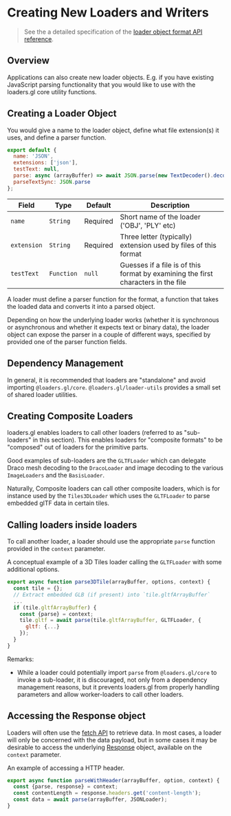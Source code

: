 # Creating New Loaders and Writers

> See the a detailed specification of the [loader object format API reference](docs/specifications/loader-object-format).

## Overview

Applications can also create new loader objects. E.g. if you have existing JavaScript parsing functionality that you would like to use with the loaders.gl core utility functions.

## Creating a Loader Object

You would give a name to the loader object, define what file extension(s) it uses, and define a parser function.

```js
export default {
  name: 'JSON',
  extensions: ['json'],
  testText: null,
  parse: async (arrayBuffer) => await JSON.parse(new TextDecoder().decode(arrayBuffer),
  parseTextSync: JSON.parse
};
```

| Field       | Type       | Default  | Description                                                                       |
| ----------- | ---------- | -------- | --------------------------------------------------------------------------------- |
| `name`      | `String`   | Required | Short name of the loader ('OBJ', 'PLY' etc)                                       |
| `extension` | `String`   | Required | Three letter (typically) extension used by files of this format                   |
| `testText`  | `Function` | `null`   | Guesses if a file is of this format by examining the first characters in the file |

A loader must define a parser function for the format, a function that takes the loaded data and converts it into a parsed object.

Depending on how the underlying loader works (whether it is synchronous or asynchronous and whether it expects text or binary data), the loader object can expose the parser in a couple of different ways, specified by provided one of the parser function fields.

## Dependency Management

In general, it is recommended that loaders are "standalone" and avoid importing `@loaders.gl/core`. `@loaders.gl/loader-utils` provides a small set of shared loader utilities.

## Creating Composite Loaders

loaders.gl enables loaders to call other loaders (referred to as "sub-loaders" in this section). This enables loaders for "composite formats" to be "composed" out of loaders for the primitive parts.

Good examples of sub-loaders are the `GLTFLoader` which can delegate Draco mesh decoding to the `DracoLoader` and image decoding to the various `ImageLoaders` and the `BasisLoader`.

Naturally, Composite loaders can call other composite loaders, which is for instance used by the `Tiles3DLoader` which uses the `GLTFLoader` to parse embedded glTF data in certain tiles.

## Calling loaders inside loaders

To call another loader, a loader should use the appropriate `parse` function provided in the `context` parameter.

A conceptual example of a 3D Tiles loader calling the `GLTFLoader` with some additional options.

```js
export async function parse3DTile(arrayBuffer, options, context) {
  const tile = {};
  // Extract embedded GLB (if present) into `tile.gltfArrayBuffer`
  ...
  if (tile.gltfArrayBuffer) {
    const {parse} = context;
    tile.gltf = await parse(tile.gltfArrayBuffer, GLTFLoader, {
      gltf: {...}
    });
  }
}
```

Remarks:

- While a loader could potentially import `parse` from `@loaders.gl/core` to invoke a sub-loader, it is discouraged, not only from a dependency management reasons, but it prevents loaders.gl from properly handling parameters and allow worker-loaders to call other loaders.

## Accessing the Response object

Loaders will often use the [fetch API](https://developer.mozilla.org/en-US/docs/Web/API/Fetch_API) to retrieve data. In most cases, a loader will only be concerned with the data payload, but in some cases it may be desirable to access the underlying [Response](https://developer.mozilla.org/en-US/docs/Web/API/Response) object, available on the `context` parameter.

An example of accessing a HTTP header.

```js
export async function parseWithHeader(arrayBuffer, option, context) {
  const {parse, response} = context;
  const contentLength = response.headers.get('content-length');
  const data = await parse(arrayBuffer, JSONLoader);
}
```
